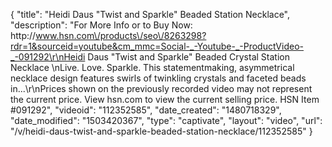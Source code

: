 {
    "title": "Heidi Daus \"Twist and Sparkle\" Beaded Station Necklace",
    "description": "For More Info or to Buy Now: http:\/\/www.hsn.com\/products\/seo\/8263298?rdr=1&sourceid=youtube&cm_mmc=Social-_-Youtube-_-ProductVideo-_-091292\r\nHeidi Daus \"Twist and Sparkle\" Beaded Crystal Station Necklace \nLive. Love. Sparkle. This statementmaking, asymmetrical necklace design features swirls of twinkling crystals and faceted beads in...\r\nPrices shown on the previously recorded video may not represent the current price.  View hsn.com to view the current selling price. HSN Item #091292",
    "videoid": "112352585",
    "date_created": "1480718329",
    "date_modified": "1503420367",
    "type": "captivate",
    "layout": "video",
    "url": "\/v\/heidi-daus-twist-and-sparkle-beaded-station-necklace\/112352585"
}
